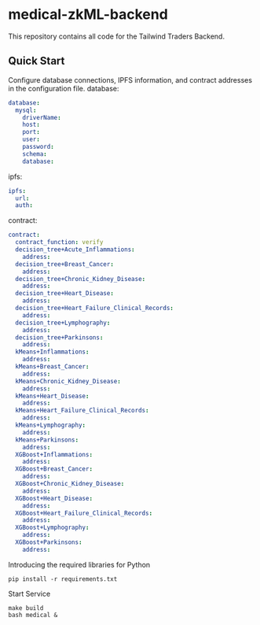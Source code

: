 # medical-zkML-backend

This repository contains all code for the Tailwind Traders Backend.

## Quick Start
Configure database connections, IPFS information, and contract addresses in the configuration file.
database:
```yaml
database:
  mysql:
    driverName:
    host:
    port:
    user:
    password:
    schema:
    database:
```
ipfs:
```yaml
ipfs:
  url:
  auth:
```

contract:
```yaml
contract:
  contract_function: verify
  decision_tree+Acute_Inflammations:
    address:
  decision_tree+Breast_Cancer:
    address:
  decision_tree+Chronic_Kidney_Disease:
    address:
  decision_tree+Heart_Disease:
    address:
  decision_tree+Heart_Failure_Clinical_Records:
    address:
  decision_tree+Lymphography:
    address:
  decision_tree+Parkinsons:
    address:
  kMeans+Inflammations:
    address:
  kMeans+Breast_Cancer:
    address:
  kMeans+Chronic_Kidney_Disease:
    address:
  kMeans+Heart_Disease:
    address:
  kMeans+Heart_Failure_Clinical_Records:
    address:
  kMeans+Lymphography:
    address:
  kMeans+Parkinsons:
    address:
  XGBoost+Inflammations:
    address:
  XGBoost+Breast_Cancer:
    address:
  XGBoost+Chronic_Kidney_Disease:
    address:
  XGBoost+Heart_Disease:
    address:
  XGBoost+Heart_Failure_Clinical_Records:
    address:
  XGBoost+Lymphography:
    address:
  XGBoost+Parkinsons:
    address:
```

Introducing the required libraries for Python
```shell
pip install -r requirements.txt
```

Start Service
```shell
make build
bash medical &
```